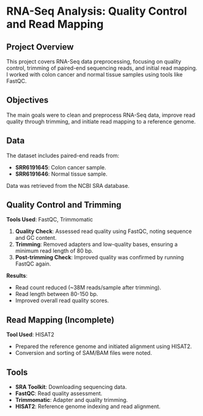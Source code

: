 # **RNA-Seq Analysis: Quality Control and Read Mapping**

## **Project Overview**
This project covers RNA-Seq data preprocessing, focusing on quality control, trimming of paired-end sequencing reads, and initial read mapping. I worked with colon cancer and normal tissue samples using tools like FastQC.

## **Objectives**
The main goals were to clean and preprocess RNA-Seq data, improve read quality through trimming, and initiate read mapping to a reference genome.

## **Data**
The dataset includes paired-end reads from:
- **SRR6191645**: Colon cancer sample.
- **SRR6191646**: Normal tissue sample.

Data was retrieved from the NCBI SRA database.

## **Quality Control and Trimming**
**Tools Used**: FastQC, Trimmomatic
1. **Quality Check**: Assessed read quality using FastQC, noting sequence and GC content.
2. **Trimming**: Removed adapters and low-quality bases, ensuring a minimum read length of 80 bp.
3. **Post-trimming Check**: Improved quality was confirmed by running FastQC again.

**Results**:
- Read count reduced (~38M reads/sample after trimming).
- Read length between 80-150 bp.
- Improved overall read quality scores.

## **Read Mapping (Incomplete)**
**Tool Used**: HISAT2
- Prepared the reference genome and initiated alignment using HISAT2.
- Conversion and sorting of SAM/BAM files were noted.


## **Tools**
- **SRA Toolkit**: Downloading sequencing data.
- **FastQC**: Read quality assessment.
- **Trimmomatic**: Adapter and quality trimming.
- **HISAT2**: Reference genome indexing and read alignment.

